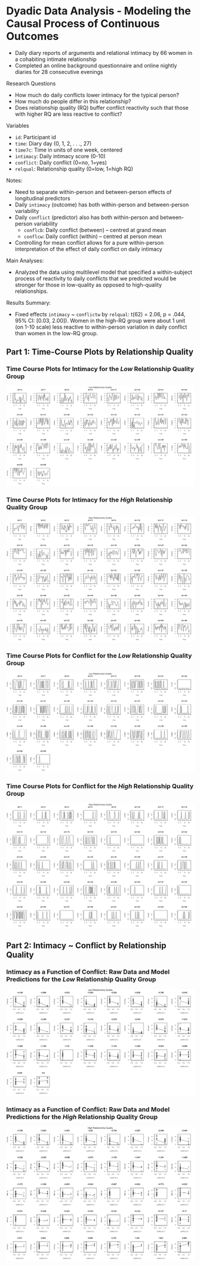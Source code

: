 # Dyadic Data Analysis -  Modeling the Causal Process of Continuous Outcomes

* Daily diary reports of arguments and relational intimacy by 66 women in a cohabiting intimate relationship
* Completed an online background questionnaire and online nightly diaries for 28 consecutive evenings

Research Questions
* How much do daily conflicts lower intimacy for the typical person?
* How much do people differ in this relationship?
* Does relationship quality (RQ) buffer conflict reactivity such that those with higher RQ are less reactive to conflict?

Variables
* `id`: Participant id
* `time`: Diary day (0, 1, 2, . . ., 27)
* `time7c`: Time in units of one week, centered
* `intimacy`: Daily intimacy score (0-10)
* `conflict`: Daily conflict (0=no, 1=yes)
* `relqual`: Relationship quality (0=low, 1=high RQ)

Notes: 
* Need to separate within-person and between-person effects of longitudinal predictors
* Daily `intimacy` (outcome) has both within-person and between-person variability
* Daily `conflict` (predictor) also has both within-person and between-person variability
  * `conflcb`: Daily conflict (between) – centred at grand mean
  * `conflcw`: Daily conflict (within) – centred at person mean
* Controlling for mean conflict allows for a pure within-person interpretation of the effect of daily conflict on daily intimacy

Main Analyses:
* Analyzed the data using multilevel model that specified a within-subject process of reactivity to daily conflicts that we predicted would be stronger for those in low-quality as opposed to high-quality relationships.

Results Summary:
* Fixed effects `intimacy` ~ `conflictw` by `relqual`: t(62) = 2.06, p = .044, 95% CI: [0.03, 2.00]). Women in the high-RQ group were about 1 unit (on 1-10 scale) less reactive to within-person variation in daily conflict than women in the low-RQ group.


## Part 1: Time-Course Plots by Relationship Quality

### Time Course Plots for **Intimacy** for the *Low* Relationship Quality Group

![LRQ Intimacy Time Plot](https://github.com/matt-j-murphy/DyadicData/blob/ae22f0c67f85f99998faa61421d22d6c1fcc489b/lrq-intimacy-time.png) 

### Time Course Plots for **Intimacy** for the *High* Relationship Quality Group

![HRQ Intimacy Time Plot](https://github.com/matt-j-murphy/DyadicData/blob/ae22f0c67f85f99998faa61421d22d6c1fcc489b/hrq-intimacy-time.png) 

### Time Course Plots for **Conflict** for the *Low* Relationship Quality Group

![LRQ Conflict Time Plot](https://github.com/matt-j-murphy/DyadicData/blob/ae22f0c67f85f99998faa61421d22d6c1fcc489b/lrq-conflict-time.png) 

### Time Course Plots for **Conflict** for the *High* Relationship Quality Group
![HRQ Conflict Time Plot](https://github.com/matt-j-murphy/DyadicData/blob/ae22f0c67f85f99998faa61421d22d6c1fcc489b/hrq-conflict-time.png) 

## Part 2: Intimacy ~ Conflict by Relationship Quality

### **Intimacy** as a Function of **Conflict**: Raw Data and Model Predictions for the *Low* Relationship Quality Group

![LRQ Pred Panel](https://github.com/matt-j-murphy/DyadicData/blob/511ce7bfbdff001ed5b648ee8cf886a5f6f76d36/lrq-pred-panels.png) 

### **Intimacy** as a Function of **Conflict**: Raw Data and Model Predictions for the *High* Relationship Quality Group

![HRQ Pred Panel](https://github.com/matt-j-murphy/DyadicData/blob/1de03d433a4f4963778dbdc1be85176fe022a7d9/hrq-pred-panels.png) 

